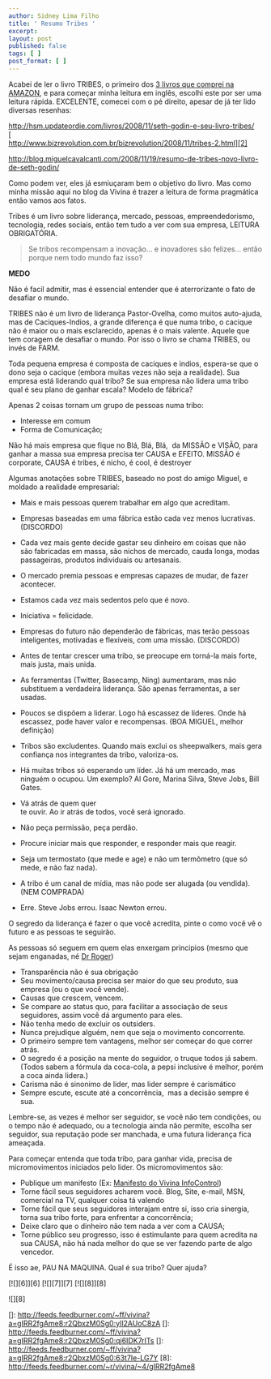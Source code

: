 ```yaml
---
author: Sidney Lima Filho
title: ' Resumo Tribes '
excerpt:
layout: post
published: false
tags: [ ]
post_format: [ ]
---
```

Acabei de ler o livro TRIBES, o primeiro dos [3 livros que comprei na AMAZON][1], e para começar minha leitura em inglês, escolhi este por ser uma leitura rápida. EXCELENTE, comecei com o pé direito, apesar de já ter lido diversas resenhas: 

<http://hsm.updateordie.com/livros/2008/11/seth-godin-e-seu-livro-tribes/>  
[  
http://www.bizrevolution.com.br/bizrevolution/2008/11/tribes-2.html][2]

<http://blog.miguelcavalcanti.com/2008/11/19/resumo-de-tribes-novo-livro-de-seth-godin/>

Como podem ver, eles já esmiuçaram bem o objetivo do livro. Mas como minha missão aqui no blog da Vivina é trazer a leitura de forma pragmática então vamos aos fatos.

Tribes é um livro sobre liderança, mercado, pessoas, empreendedorismo, tecnologia, redes sociais, então tem tudo a ver com sua empresa, LEITURA OBRIGATÓRIA.

> Se tribos recompensam a inovação… e inovadores são felizes… então porque nem todo mundo faz isso? 



**MEDO** 

Não é facil admitir, mas é essencial entender que é aterrorizante o fato de desafiar o mundo.

TRIBES não é um livro de liderança Pastor-Ovelha, como muitos auto-ajuda, mas de Caciques-Indios, a grande diferença é que numa tribo, o cacique não é maior ou o mais esclarecido, apenas é o mais valente. Aquele que tem coragem de desafiar o mundo. Por isso o livro se chama TRIBES, ou invés de FARM.

Toda pequena empresa é composta de caciques e indios, espera-se que o dono seja o cacique (embora muitas vezes não seja a realidade). Sua empresa está liderando qual tribo? Se sua empresa não lidera uma tribo qual é seu plano de ganhar escala? Modelo de fábrica?

Apenas 2 coisas tornam um grupo de pessoas numa tribo:

*   Interesse em comum
*   Forma de Comunicação;

Não há mais empresa que fique no Blá, Blá, Blá,  da MISSÃO e VISÃO, para ganhar a massa sua empresa precisa ter CAUSA e EFEITO. MISSÃO é corporate, CAUSA é tribes, é nicho, é cool, é destroyer

Algumas anotações sobre TRIBES, baseado no post do amigo Miguel, e moldado a realidade empresarial:

*   Mais e mais pessoas querem trabalhar em algo que acreditam.
*   Empresas baseadas em uma fábrica estão cada vez menos lucrativas. (DISCORDO)
*   Cada vez mais gente decide gastar seu dinheiro em coisas que não  
    são fabricadas em massa, são nichos de mercado, cauda longa, modas  
    passageiras, produtos individuais ou artesanais.
*   O mercado premia pessoas e empresas capazes de mudar, de fazer acontecer.
*   Estamos cada vez mais sedentos pelo que é novo.
*   Iniciativa = felicidade.
*   Empresas do futuro não dependerão de fábricas, mas terão pessoas inteligentes, motivadas e flexíveis, com uma missão. (DISCORDO)
*   Antes de tentar crescer uma tribo, se preocupe em torná-la mais forte, mais justa, mais unida.
*   As ferramentas (Twitter, Basecamp, Ning) aumentaram, mas não  
    substituem a verdadeira liderança. São apenas ferramentas, a ser usadas.
*   Poucos se dispõem a liderar. Logo há escassez de líderes. Onde há escassez, pode haver valor e recompensas. (BOA MIGUEL, melhor definição)
*   Tribos são excludentes. Quando mais exclui os sheepwalkers, mais gera confiança nos integrantes da tribo, valoriza-os.
*   Há muitas tribos só esperando um líder. Já há um mercado, mas  
    ninguém o ocupou. Um exemplo? Al Gore, Marina Silva, Steve Jobs, Bill Gates.
*   Vá atrás de quem quer  
    te ouvir. Ao ir atrás de todos, você será ignorado.
*   Não peça permissão, peça perdão.  
    
*   Procure iniciar mais que responder, e responder mais que reagir.
*   Seja um termostato (que mede e age) e não um termômetro (que só mede, e não faz nada).
*   A tribo é um canal de mídia, mas não pode ser alugada (ou vendida). (NEM COMPRADA)
*   Erre. Steve Jobs errou. Isaac Newton errou.

O segredo da liderança é fazer o que você acredita, pinte o como você vê o futuro e as pessoas te seguirão.

As pessoas só seguem em quem elas enxergam principios (mesmo que sejam enganadas, né [Dr Roger][3])

*   Transparência não é sua obrigação
*   Seu movimento/causa precisa ser maior do que seu produto, sua empresa (ou o que você vende).
*   Causas que crescem, vencem.
*   Se compare ao status quo, para facilitar a associação de seus seguidores, assim você dá argumento para eles.
*   Não tenha medo de excluir os outsiders. 
*   Nunca prejudique alguém, nem que seja o movimento concorrente.
*   O primeiro sempre tem vantagens, melhor ser começar do que correr atrás.
*   O segredo é a posição na mente do seguidor, o truque todos já sabem. (Todos sabem a fórmula da coca-cola, a pepsi inclusive é melhor, porém a coca ainda lidera.)
*   Carisma não é sinonimo de lider, mas lider sempre é carismático
*   Sempre escute, escute até a concorrência,  mas a decisão sempre é sua.

Lembre-se, as vezes é melhor ser seguidor, se você não tem condições, ou o tempo não é adequado, ou a tecnologia ainda não permite, escolha ser seguidor, sua reputação pode ser manchada, e uma futura liderança fica ameaçada.

Para começar entenda que toda tribo, para ganhar vida, precisa de micromovimentos iniciados pelo lider. Os micromovimentos são: 

*   Publique um manifesto (Ex: [Manifesto do Vivina InfoControl][4])
*   Torne fácil seus seguidores acharem você. Blog, Site, e-mail, MSN, comercial na TV, qualquer coisa tá valendo
*   Torne fácil que seus seguidores interajam entre si, isso cria sinergia, torna sua tribo forte, para enfrentar a concorrência;
*   Deixe claro que o dinheiro não tem nada a ver com a CAUSA;
*   Torne público seu progresso, isso é estimulante para quem acredita na sua CAUSA, não há nada melhor do que se ver fazendo parte de algo vencedor. 

É isso ae, PAU NA MAQUINA. Qual é sua tribo? Quer ajuda?

[![][6]</img>][6] [![][7]</img>][7] [![][8]</img>][8] 

![][8]

 [1]: Back-of-the-Napkin,88DB8AEFBDE038BC.aspx
 [2]: %20http://www.bizrevolution.com.br/bizrevolution/2008/11/tribes-2.html
 [3]: http://g1.globo.com/Noticias/SaoPaulo/0,,MUL1276388-5605,00.html
 [4]: Infocontrol-software-de-gestao-organica-para-pequenas-empresas/Manifesto,3F0B1D1DCA16CC34.aspx
 []: http://feeds.feedburner.com/~ff/vivina?a=gIRR2fgAme8:r2QbxzM0Sg0:yIl2AUoC8zA
 []: http://feeds.feedburner.com/~ff/vivina?a=gIRR2fgAme8:r2QbxzM0Sg0:qj6IDK7rITs
 []: http://feeds.feedburner.com/~ff/vivina?a=gIRR2fgAme8:r2QbxzM0Sg0:63t7Ie-LG7Y
 [8]: http://feeds.feedburner.com/~r/vivina/~4/gIRR2fgAme8